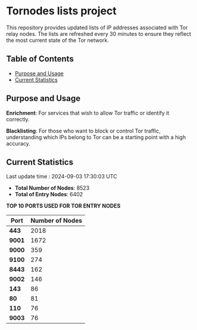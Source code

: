 # Tornodes lists project

This repository provides updated lists of IP addresses associated with Tor relay nodes. The lists are refreshed every 30 minutes to ensure they reflect the most current state of the Tor network.

## Table of Contents

- [Purpose and Usage](#purpose-and-usage)
- [Current Statistics](#current-statistics)


## Purpose and Usage

**Enrichment**: For services that wish to allow Tor traffic or identify it correctly.

**Blacklisting**: For those who want to block or control Tor traffic, understanding which IPs belong to Tor can be a starting point with a high accuracy.

## Current Statistics

Last update time : 2024-09-03 17:30:03 UTC

- **Total Number of Nodes**: 8523
- **Total of Entry Nodes**: 6402

**TOP 10 PORTS USED FOR TOR ENTRY NODES**

| **Port** | **Number of Nodes** |
|------|-----------------|
| **443**   | 2018  |
| **9001**   | 1672  |
| **9000**   | 359  |
| **9100**   | 274  |
| **8443**   | 162  |
| **9002**   | 146  |
| **143**   | 86  |
| **80**   | 81  |
| **110**   | 76  |
| **9003**   | 76  |

